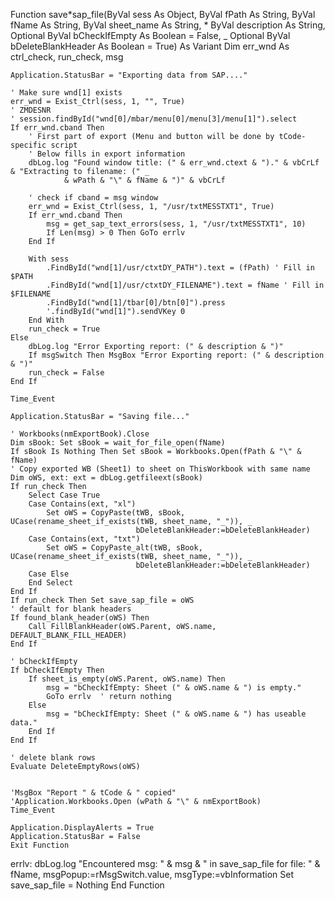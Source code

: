 Function save*sap_file(ByVal sess As Object, ByVal fPath As String, ByVal fName As String, ByVal sheet_name As String, *
ByVal description As String, Optional ByVal bCheckIfEmpty As Boolean = False, \_
Optional ByVal bDeleteBlankHeader As Boolean = True) As Variant
Dim err_wnd As ctrl_check, run_check, msg

    Application.StatusBar = "Exporting data from SAP...."

    ' Make sure wnd[1] exists
    err_wnd = Exist_Ctrl(sess, 1, "", True)
    ' ZMDESNR
    ' session.findById("wnd[0]/mbar/menu[0]/menu[3]/menu[1]").select
    If err_wnd.cband Then
        ' First part of export (Menu and button will be done by tCode-specific script
        ' Below fills in export information
        dbLog.log "Found window title: (" & err_wnd.ctext & ")." & vbCrLf & "Extracting to filename: (" _
                & wPath & "\" & fName & ")" & vbCrLf

        ' check if cband = msg window
        err_wnd = Exist_Ctrl(sess, 1, "/usr/txtMESSTXT1", True)
        If err_wnd.cband Then
            msg = get_sap_text_errors(sess, 1, "/usr/txtMESSTXT1", 10)
            If Len(msg) > 0 Then GoTo errlv
        End If

        With sess
            .FindById("wnd[1]/usr/ctxtDY_PATH").text = (fPath) ' Fill in $PATH
            .FindById("wnd[1]/usr/ctxtDY_FILENAME").text = fName ' Fill in $FILENAME
            .FindById("wnd[1]/tbar[0]/btn[0]").press
            '.findById("wnd[1]").sendVKey 0
        End With
        run_check = True
    Else
        dbLog.log "Error Exporting report: (" & description & ")"
        If msgSwitch Then MsgBox "Error Exporting report: (" & description & ")"
        run_check = False
    End If

    Time_Event

    Application.StatusBar = "Saving file..."

    ' Workbooks(nmExportBook).Close
    Dim sBook: Set sBook = wait_for_file_open(fName)
    If sBook Is Nothing Then Set sBook = Workbooks.Open(fPath & "\" & fName)
    ' Copy exported WB (Sheet1) to sheet on ThisWorkbook with same name
    Dim oWS, ext: ext = dbLog.getfileext(sBook)
    If run_check Then
        Select Case True
        Case Contains(ext, "xl")
            Set oWS = CopyPaste(tWB, sBook, UCase(rename_sheet_if_exists(tWB, sheet_name, "_")), _
                                bDeleteBlankHeader:=bDeleteBlankHeader)
        Case Contains(ext, "txt")
            Set oWS = CopyPaste_alt(tWB, sBook, UCase(rename_sheet_if_exists(tWB, sheet_name, "_")), _
                                bDeleteBlankHeader:=bDeleteBlankHeader)
        Case Else
        End Select
    End If
    If run_check Then Set save_sap_file = oWS
    ' default for blank headers
    If found_blank_header(oWS) Then
        Call FillBlankHeader(oWS.Parent, oWS.name, DEFAULT_BLANK_FILL_HEADER)
    End If

    ' bCheckIfEmpty
    If bCheckIfEmpty Then
        If sheet_is_empty(oWS.Parent, oWS.name) Then
            msg = "bCheckIfEmpty: Sheet (" & oWS.name & ") is empty."
            GoTo errlv  ' return nothing
        Else
            msg = "bCheckIfEmpty: Sheet (" & oWS.name & ") has useable data."
        End If
    End If

    ' delete blank rows
    Evaluate DeleteEmptyRows(oWS)


    'MsgBox "Report " & tCode & " copied"
    'Application.Workbooks.Open (wPath & "\" & nmExportBook)
    Time_Event

    Application.DisplayAlerts = True
    Application.StatusBar = False
    Exit Function

errlv:
dbLog.log "Encountered msg: " & msg & " in save_sap_file for file: " & fName, msgPopup:=rMsgSwitch.value, msgType:=vbInformation
Set save_sap_file = Nothing
End Function

